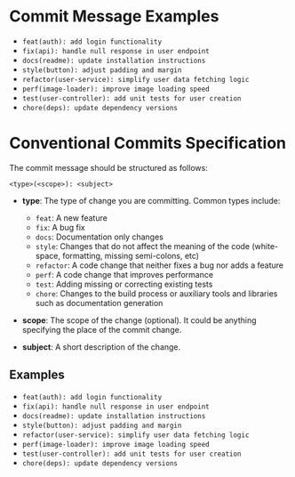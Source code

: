 # Commit Message Examples

- `feat(auth): add login functionality`
- `fix(api): handle null response in user endpoint`
- `docs(readme): update installation instructions`
- `style(button): adjust padding and margin`
- `refactor(user-service): simplify user data fetching logic`
- `perf(image-loader): improve image loading speed`
- `test(user-controller): add unit tests for user creation`
- `chore(deps): update dependency versions`

# Conventional Commits Specification

The commit message should be structured as follows:

```
<type>(<scope>): <subject>
```

- **type**: The type of change you are committing. Common types include:
  - `feat`: A new feature
  - `fix`: A bug fix
  - `docs`: Documentation only changes
  - `style`: Changes that do not affect the meaning of the code (white-space, formatting, missing semi-colons, etc)
  - `refactor`: A code change that neither fixes a bug nor adds a feature
  - `perf`: A code change that improves performance
  - `test`: Adding missing or correcting existing tests
  - `chore`: Changes to the build process or auxiliary tools and libraries such as documentation generation

- **scope**: The scope of the change (optional). It could be anything specifying the place of the commit change.

- **subject**: A short description of the change.

## Examples

- `feat(auth): add login functionality`
- `fix(api): handle null response in user endpoint`
- `docs(readme): update installation instructions`
- `style(button): adjust padding and margin`
- `refactor(user-service): simplify user data fetching logic`
- `perf(image-loader): improve image loading speed`
- `test(user-controller): add unit tests for user creation`
- `chore(deps): update dependency versions`
